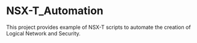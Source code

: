 # NSX-T_Automation

This project provides example of NSX-T scripts to automate the creation of Logical Network and Security.
